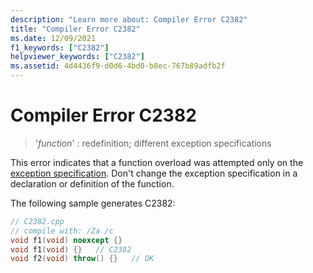 ```yaml
---
description: "Learn more about: Compiler Error C2382"
title: "Compiler Error C2382"
ms.date: 12/09/2021
f1_keywords: ["C2382"]
helpviewer_keywords: ["C2382"]
ms.assetid: 4d4436f9-d0d6-4bd0-b8ec-767b89adfb2f
---
```

# Compiler Error C2382

> '*function*' : redefinition; different exception specifications

This error indicates that a function overload was attempted only on the [exception specification](../../cpp/exception-specifications-throw-cpp.md). Don't change the exception specification in a declaration or definition of the function.

The following sample generates C2382:

```cpp
// C2382.cpp
// compile with: /Za /c
void f1(void) noexcept {}
void f1(void) {}   // C2382
void f2(void) throw() {}   // OK
```
